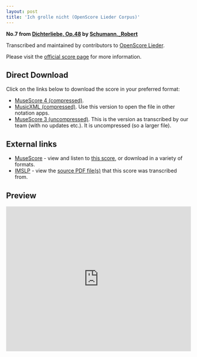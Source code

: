 ```yaml
---
layout: post
title: 'Ich grolle nicht (OpenScore Lieder Corpus)'
---
```


__No.7 from [Dichterliebe, Op.48](https://fourscoreandmore.org/openscore/lieder/Schumann,_Robert/Dichterliebe,_Op.48/) by [Schumann,_Robert](https://fourscoreandmore.org/openscore/lieder/Schumann,_Robert)__

Transcribed and maintained by contributors to [OpenScore Lieder].

Please visit the [official score page] for more information.

[official score page]: https://musescore.com/openscore-lieder-corpus/scores/4978382
[OpenScore Lieder]: https://musescore.com/openscore-lieder-corpus

## Direct Download

Click on the links below to download the score in your preferred format:
- [MuseScore 4 (compressed)](https://github.com/openscore/lieder/blob/main/scores/Schumann,_Robert/Dichterliebe,_Op.48/07_Ich_grolle_nicht/lc4978382.mscz?raw=true).
- [MusicXML (compressed)](https://github.com/openscore/lieder/blob/main/scores/Schumann,_Robert/Dichterliebe,_Op.48/07_Ich_grolle_nicht/lc4978382.mxl?raw=true). Use this version to open the file in other notation apps.
- [MuseScore 3 (uncompressed)](https://github.com/openscore/lieder/blob/main/scores/Schumann,_Robert/Dichterliebe,_Op.48/07_Ich_grolle_nicht/lc4978382.mscx?raw=true). This is the version as transcribed by our team (with no updates etc.). It is uncompressed (so a larger file).

## External links

- [MuseScore] - view and listen to [this score][MuseScore], or download in a variety of formats.
- [IMSLP] - view the [source PDF file(s)][IMSLP] that this score was transcribed from.

[MuseScore]: https://musescore.com/score/4978382
[IMSLP]: https://imslp.org/wiki/Special:ReverseLookup/51736

## Preview

<iframe width="100%" height="394" src="https://musescore.com/openscore-lieder-corpus/scores/4978382/embed" frameborder="0" allowfullscreen allow="autoplay; fullscreen"></iframe>
